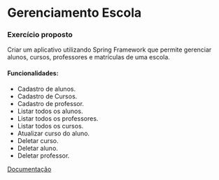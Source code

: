 ﻿# Gerenciamento Escola

### Exercício proposto

Criar um aplicativo utilizando Spring Framework que permite gerenciar alunos, cursos, professores e 
matrículas de uma escola.

#### Funcionalidades:

- Cadastro de alunos.
- Cadastro de Cursos.
- Cadastro de professor.
- Listar todos os alunos.
- Listar todos os professores.
- Listar todos os cursos.
- Atualizar curso do aluno.
- Deletar curso.
- Deletar aluno.
- Deletar professor.

[Documentação](https://documenter.getpostman.com/view/28783784/2s9Xy5Nqwv)

